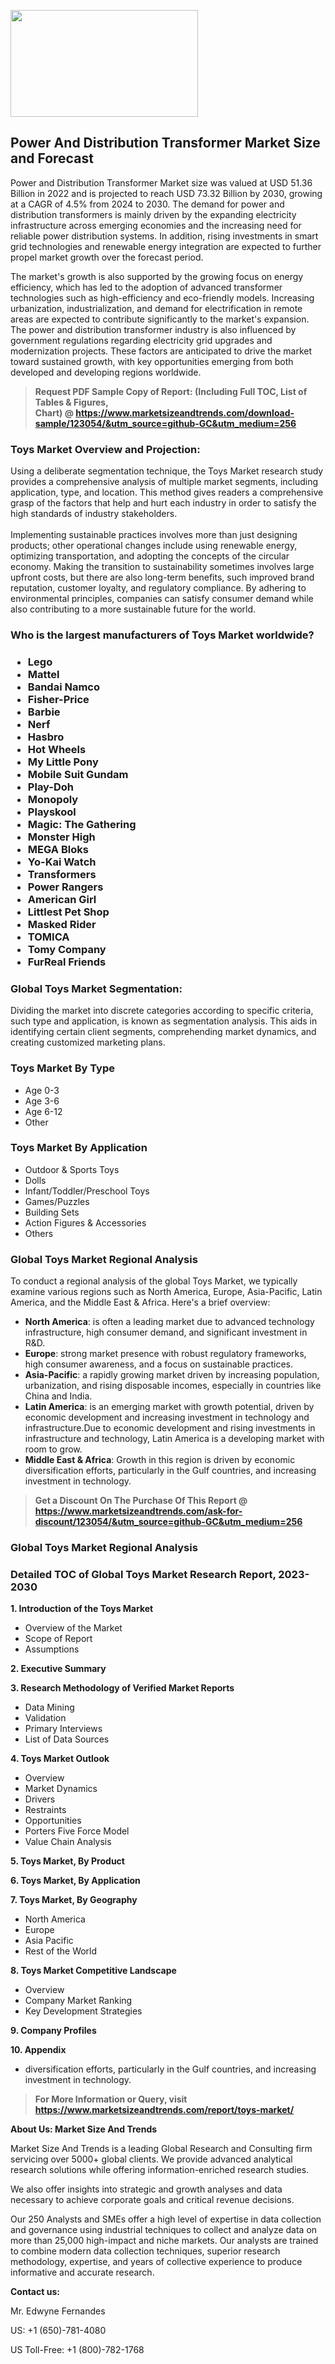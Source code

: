 <p><img class="alignnone size-medium wp-image-20088" src="https://ffe5etoiles.com/wp-content/uploads/2024/12/MST1-300x171.png" alt="" width="300" height="171" /></p><h2>Power And Distribution Transformer Market Size and Forecast</h2><p>Power and Distribution Transformer Market size was valued at USD 51.36 Billion in 2022 and is projected to reach USD 73.32 Billion by 2030, growing at a CAGR of 4.5% from 2024 to 2030. The demand for power and distribution transformers is mainly driven by the expanding electricity infrastructure across emerging economies and the increasing need for reliable power distribution systems. In addition, rising investments in smart grid technologies and renewable energy integration are expected to further propel market growth over the forecast period.</p><p>The market's growth is also supported by the growing focus on energy efficiency, which has led to the adoption of advanced transformer technologies such as high-efficiency and eco-friendly models. Increasing urbanization, industrialization, and demand for electrification in remote areas are expected to contribute significantly to the market's expansion. The power and distribution transformer industry is also influenced by government regulations regarding electricity grid upgrades and modernization projects. These factors are anticipated to drive the market toward sustained growth, with key opportunities emerging from both developed and developing regions worldwide.</p></p><blockquote id="" class=""><strong>Request PDF Sample Copy of Report: (Including Full TOC, List of Tables &amp; Figures, Chart)&nbsp;@&nbsp;<strong><a href="https://www.marketsizeandtrends.com/download-sample/123054/&utm_source=github-GC&utm_medium=256" target="_blank">https://www.marketsizeandtrends.com/download-sample/123054/&utm_source=github-GC&utm_medium=256</a></strong></strong></blockquote><h3 id="" class="">Toys Market&nbsp;Overview and Projection:</h3><p id="" class="">Using a deliberate segmentation technique, the Toys Market research study provides a comprehensive analysis of multiple market segments, including application, type, and location. This method gives readers a comprehensive grasp of the factors that help and hurt each industry in order to satisfy the high standards of industry stakeholders. <br /> <br />Implementing sustainable practices involves more than just designing products; other operational changes include using renewable energy, optimizing transportation, and adopting the concepts of the circular economy. Making the transition to sustainability sometimes involves large upfront costs, but there are also long-term benefits, such improved brand reputation, customer loyalty, and regulatory compliance. By adhering to environmental principles, companies can satisfy consumer demand while also contributing to a more sustainable future for the world.</p><h3 id="" class="">Who is the largest manufacturers of&nbsp;Toys Market worldwide?</h3><h3 class=""><p><ul><li>Lego </li><li> Mattel </li><li> Bandai Namco </li><li> Fisher-Price </li><li> Barbie </li><li> Nerf </li><li> Hasbro </li><li> Hot Wheels </li><li> My Little Pony </li><li> Mobile Suit Gundam </li><li> Play-Doh </li><li> Monopoly </li><li> Playskool </li><li> Magic: The Gathering </li><li> Monster High </li><li> MEGA Bloks </li><li> Yo-Kai Watch </li><li> Transformers </li><li> Power Rangers </li><li> American Girl </li><li> Littlest Pet Shop </li><li> Masked Rider </li><li> TOMICA </li><li> Tomy Company </li><li> FurReal Friends</li></ul></p></h3><h3 id="" class="">Global&nbsp;Toys Market Segmentation:</h3><p id="" class="">Dividing the market into discrete categories according to specific criteria, such type and application, is known as segmentation analysis. This aids in identifying certain client segments, comprehending market dynamics, and creating customized marketing plans.</p><h3 id="" class="">Toys Market&nbsp;By Type</h3><p><p><ul><li>Age 0-3 </li><li> Age 3-6 </li><li> Age 6-12 </li><li> Other</p></li></ul></p></p><h3 id="" class="">Toys Market&nbsp;By Application</h3><p class=""><p><ul><li>Outdoor & Sports Toys </li><li> Dolls </li><li> Infant/Toddler/Preschool Toys </li><li> Games/Puzzles </li><li> Building Sets </li><li> Action Figures & Accessories </li><li> Others</li></ul></p></p><h3 id="" class="">Global Toys Market Regional Analysis</h3><p id="" class="">To conduct a regional analysis of the global Toys Market, we typically examine various regions such as North America, Europe, Asia-Pacific, Latin America, and the Middle East &amp; Africa. Here's a brief overview:</p><ul><li><strong>North America</strong>: is often a leading market due to advanced technology infrastructure, high consumer demand, and significant investment in R&amp;D.</li><li><strong>Europe</strong>: strong market presence with robust regulatory frameworks, high consumer awareness, and a focus on sustainable practices.</li><li><strong>Asia-Pacific</strong>: a rapidly growing market driven by increasing population, urbanization, and rising disposable incomes, especially in countries like China and India.</li><li><strong>Latin America</strong>: is an emerging market with growth potential, driven by economic development and increasing investment in technology and infrastructure.Due to economic development and rising investments in infrastructure and technology, Latin America is a developing market with room to grow.</li><li><strong>Middle East &amp; Africa</strong>: Growth in this region is driven by economic diversification efforts, particularly in the Gulf countries, and increasing investment in technology.</li></ul><blockquote id="" class=""><strong>Get a Discount On The Purchase Of This Report @ <strong><a href="https://www.marketsizeandtrends.com/ask-for-discount/123054/&utm_source=github-GC&utm_medium=256" target="_blank">https://www.marketsizeandtrends.com/ask-for-discount/123054/&utm_source=github-GC&utm_medium=256</a></strong></strong></blockquote><h3 id="" class="">Global Toys Market Regional Analysis</h3><h3 id="" class="">Detailed TOC of Global Toys Market Research Report, 2023-2030</h3><p id="" class=""><strong>1. Introduction of the Toys Market</strong></p><ul><li>Overview of the Market</li><li>Scope of Report</li><li>Assumptions</li></ul><p id="" class=""><strong>2. Executive Summary</strong></p><p id="" class=""><strong>3. Research Methodology of Verified Market Reports</strong></p><ul><li>Data Mining</li><li>Validation</li><li>Primary Interviews</li><li>List of Data Sources</li></ul><p id="" class=""><strong>4. Toys Market Outlook</strong></p><ul><li>Overview</li><li>Market Dynamics</li><li>Drivers</li><li>Restraints</li><li>Opportunities</li><li>Porters Five Force Model</li><li>Value Chain Analysis</li></ul><p id="" class=""><strong>5. Toys Market, By Product</strong></p><p id="" class=""><strong>6. Toys Market, By Application</strong></p><p id="" class=""><strong>7. Toys Market, By Geography</strong></p><ul><li>North America</li><li>Europe</li><li>Asia Pacific</li><li>Rest of the World</li></ul><p id="" class=""><strong>8. Toys Market Competitive Landscape</strong></p><ul><li>Overview</li><li>Company Market Ranking</li><li>Key Development Strategies</li></ul><p id="" class=""><strong>9. Company Profiles</strong></p><p id="" class=""><strong>10. Appendix</strong></p><ul><li>diversification efforts, particularly in the Gulf countries, and increasing investment in technology.</li></ul><blockquote id="" class=""><strong>For More Information or Query, visit <strong><strong><a href="https://www.marketsizeandtrends.com/report/toys-market/" target="_blank">https://www.marketsizeandtrends.com/report/toys-market/</a></strong></strong></strong></blockquote><p id="" class=""><strong>About Us: Market Size And Trends</strong></p><p id="" class="">Market Size And Trends is a leading Global Research and Consulting firm servicing over 5000+ global clients. We provide advanced analytical research solutions while offering information-enriched research studies.</p><p id="" class="">We also offer insights into strategic and growth analyses and data necessary to achieve corporate goals and critical revenue decisions.</p><p id="" class="">Our 250 Analysts and SMEs offer a high level of expertise in data collection and governance using industrial techniques to collect and analyze data on more than 25,000 high-impact and niche markets. Our analysts are trained to combine modern data collection techniques, superior research methodology, expertise, and years of collective experience to produce informative and accurate research.</p><p id="" class=""><strong>Contact us:</strong></p><p id="" class="">Mr. Edwyne Fernandes</p><p id="" class="">US: +1 (650)-781-4080</p><p id="" class="">US Toll-Free: +1 (800)-782-1768</p>

